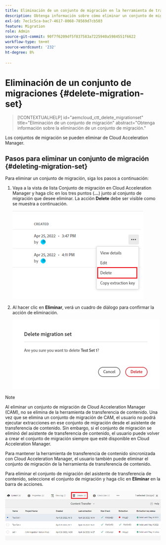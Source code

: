 ```yaml
---
title: Eliminación de un conjunto de migración en la herramienta de transferencia de contenido
description: Obtenga información sobre cómo eliminar un conjunto de migraciones en la herramienta de transferencia de contenido.
exl-id: 7ec1c5ca-bac7-4617-8068-78569d7cb503
feature: Migration
role: Admin
source-git-commit: 90f7f6209df5f837583a7225940a5984551f6622
workflow-type: tm+mt
source-wordcount: '232'
ht-degree: 8%

---
```


# Eliminación de un conjunto de migraciones {#delete-migration-set}

>[!CONTEXTUALHELP]
>id="aemcloud_ctt_delete_migrationset"
>title="Eliminación de un conjunto de migración"
>abstract="Obtenga información sobre la eliminación de un conjunto de migración."

Los conjuntos de migración se pueden eliminar de Cloud Acceleration Manager.

## Pasos para eliminar un conjunto de migración {#deleting-migration-set}

Para eliminar un conjunto de migración, siga los pasos a continuación:

1. Vaya a la vista de lista Conjunto de migración en Cloud Acceleration Manager y haga clic en los tres puntos (**...**) junto al conjunto de migración que desee eliminar. La acción **Delete** debe ser visible como se muestra a continuación.

   ![imagen](/help/journey-migration/content-transfer-tool/assets-ctt/migration-delete1.png)

1. Al hacer clic en **Eliminar**, verá un cuadro de diálogo para confirmar la acción de eliminación.

   ![imagen](/help/journey-migration/content-transfer-tool/assets-ctt/migration-delete2.png)

>[!NOTE]
>
>Al eliminar un conjunto de migración de Cloud Acceleration Manager (CAM), no se elimina de la herramienta de transferencia de contenido. Una vez que se elimina un conjunto de migración de CAM, el usuario no podrá ejecutar extracciones en ese conjunto de migración desde el asistente de transferencia de contenido. Sin embargo, si el conjunto de migración se eliminó del asistente de transferencia de contenido, el usuario puede volver a crear el conjunto de migración siempre que esté disponible en Cloud Acceleration Manager.
>
>Para mantener la herramienta de transferencia de contenido sincronizada con Cloud Acceleration Manager, el usuario también puede eliminar el conjunto de migración de la herramienta de transferencia de contenido.

Para eliminar el conjunto de migración del asistente de transferencia de contenido, seleccione el conjunto de migración y haga clic en **Eliminar** en la barra de acciones.

![imagen](/help/journey-migration/content-transfer-tool/assets-ctt/cttcam27.png)
